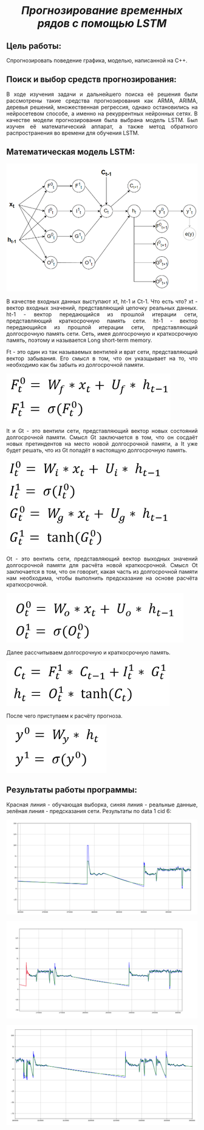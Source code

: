***<h1 align = "center">Прогнозирование временных рядов с помощью LSTM</a>***

## **Цель работы:**

<p align = "justify">
Спрогнозировать поведение графика, моделью, написанной на С++.
</p>

## **Поиск и выбор средств прогнозирования:**

<p align = "justify">
В ходе изучения задачи и дальнейшего поиска её решения были рассмотрены такие средства прогнозирования как ARMA, ARIMA, деревья решений, множественная регрессия, однако остановились на нейросетевом способе, а именно на рекуррентных нейронных сетях. В качестве модели прогнозирования была выбрана модель LSTM. Был изучен её математический аппарат, а также метод обратного распространения во времени для обучения LSTM.
</p>

## **Математическая модель LSTM:**

![](images/lstm_math_model.png)  

<p align = "justify">
В качестве входных данных выступают xt, ht-1 и Ct-1. Что есть что? xt - вектор входных значений, представляющий цепочку реальных данных. ht-1 - вектор передающийся из прошлой итерации сети, представляющий краткосрочную память сети. ht-1 - вектор передающийся из прошлой итерации сети, представляющий долгосрочную память сети. Сеть, имея долгосрочную и краткосрочную память, поэтому и называется Long short-term memory.
</p>

<p align = "justify">
Ft - это один из так называемых вентилей и врат сети, представляющий вектор забывания. Его смысл в том, что он указщывает на то, что необходимо как бы забыть из долгосрочной памяти.
</p>

![](images/F.png)  

<p align = "justify">
It и Gt - это вентили сети, представляющий вектор новых состояний долгосрочной памяти. Смысл Gt заключается в том, что он сосдаёт новых претиндентов на место новой долгосрочной памяти, а It уже будет решать, что из Gt попадёт в настоящую долгосрочную память.
</p>

![](images/IG.png)  

<p align = "justify">
Ot - это вентиль сети, представляющий вектор выходных значений долгосрочной памяти для расчёта новой краткосрочной. Смысл Ot заключается в том, что он говорит, какая часть из долгосрочной памяти нам необходима, чтобы выполнить предсказание на основе расчёта краткосрочной. 
</p>

![](images/O.png)  

<p align = "justify">
Далее рассчитываем долгосрочную и краткосрочную память.
</p>

![](images/Ch.png)  

<p align = "justify">
После чего приступаем к расчёту прогноза.
</p>

![](images/y.png)  

## **Результаты работы программы:**  

<p align = "justify">
Красная линия - обучающая выборка, синяя линия - реальные данные, зелёная линия - предсказания сети. Результаты по data 1 cid 6:
</p>

![](images/1.png)  

![](images/2.png)  

![](images/3.png)  
